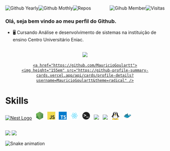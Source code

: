 #

<img align="right" alt="Visitas" src="https://komarev.com/ghpvc/?username=MauricioGoulartt&label=Profile%20views&color=blueviolet&style=flat">
<img title="Github Yearly commits" alt="Github Yearly" align="left" src="https://badges.strrl.dev/years/MauricioGoulartt?style=flat&color=blueviolet&logo=github" />
<img title="Github Yearly commits" alt="Github Mothly" align="left" src="https://badges.strrl.dev/commits/monthly/MauricioGoulartt?style=flat&color=blueviolet" />
<img title="Gihub Member" alt="Gihub Member" align="right" src="https://badges.strrl.dev/contributions/all/MauricioGoulartt?color=blueviolet" />
<img title="Repos" alt="Repos" align="left" src="https://badges.strrl.dev/repos/MauricioGoulartt?style=flat&color=blueviolet" />

<br />

### Olá, seja bem vindo ao meu perfil do Github.

- 🖥️ Cursando Análise e desenvolvimento de sistemas na instituição de ensino Centro Universitário Eniac.

<br />

<div align="center">
  <a href="https://github.com/MauricioGoulartt">
  <img height="121em" src="https://github-readme-stats.vercel.app/api/top-langs/?username=MauricioGoulartt&layout=compact&langs_count=7&theme=merko"/>

    <a href="https://github.com/MauricioGoulartt">
    <img height="155em" src="https://github-profile-summary-cards.vercel.app/api/cards/profile-details?username=MauricioGoulartt&theme=radical" />
  </a>
</div>
  
  ##
  
  # Skills
  <div display="flex" style="background-color="red" ">
  
  <a href="http://nestjs.com/" target="blank"><img src="https://nestjs.com/img/logo-small.svg" width="25" alt="Nest Logo" /></a>
  &nbsp;
  <img height="25" src="https://raw.githubusercontent.com/github/explore/80688e429a7d4ef2fca1e82350fe8e3517d3494d/topics/nodejs/nodejs.png">
  &nbsp;
  <img height="25" src="https://raw.githubusercontent.com/github/explore/80688e429a7d4ef2fca1e82350fe8e3517d3494d/topics/javascript/javascript.png">
  &nbsp;
  <img height="25" src="https://raw.githubusercontent.com/github/explore/80688e429a7d4ef2fca1e82350fe8e3517d3494d/topics/typescript/typescript.png">
  &nbsp;
  <img height="25" src="https://raw.githubusercontent.com/github/explore/80688e429a7d4ef2fca1e82350fe8e3517d3494d/topics/react/react.png">
  &nbsp;
  <img height="25" src="https://raw.githubusercontent.com/github/explore/80688e429a7d4ef2fca1e82350fe8e3517d3494d/topics/terminal/terminal.png">
  &nbsp;
  <img height="25" src="https://raw.githubusercontent.com/jmnote/z-icons/master/svg/git.svg">
  &nbsp;
  <img height="25" src="https://raw.githubusercontent.com/jmnote/z-icons/master/svg/csharp.svg">
  &nbsp;
  <img height="25" src="https://github.com/taigorene/taigorene/blob/main/img/linux-tux.svg">
  &nbsp;
  <img height="25" src="https://github.com/taigorene/taigorene/blob/main/img/docker-original.svg">
     	
  <div/>

  <br />

<div>
  <a href = "mailto:mauriciogoulart.1990@gmail.com"><img src="https://img.shields.io/badge/-Gmail-%23333?style=for-the-badge&logo=gmail&logoColor=white" target="_blank"></a>
  <a href="https://www.linkedin.com/in/mauriciogoulart/" target="_blank"><img src="https://img.shields.io/badge/-LinkedIn-%230077B5?style=for-the-badge&logo=linkedin&logoColor=white" target="_blank"></a> 
 
  ![Snake animation](https://github.com/MauricioGoulartt/MauricioGoulartt/blob/output/github-contribution-grid-snake.svg)
 
</div>
